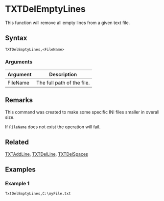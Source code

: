 # TXTDelEmptyLines

This function will remove all empty lines from a given text file.

## Syntax

```pebakery
TXTDelEmptyLines,<FileName>
```

### Arguments

| Argument | Description |
| --- | --- |
| FileName | The full path of the file. |

## Remarks

This command was created to make some specific INI files smaller in overall size.

If `FileName` does not exist the operation will fail.

## Related

[TXTAddLine](./TXTAddLine.md), [TXTDelLine](./TXTDelLine.md), [TXTDelSpaces](./TXTDelSpaces.md)

## Examples

### Example 1

```pebakery
TxtDelEmptyLines,C:\myFile.txt
```